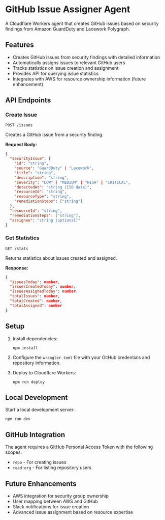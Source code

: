 # GitHub Issue Assigner Agent

A Cloudflare Workers agent that creates GitHub issues based on security findings from Amazon GuardDuty and Lacework Polygraph.

## Features

- Creates GitHub issues from security findings with detailed information
- Automatically assigns issues to relevant GitHub users
- Tracks statistics on issue creation and assignment
- Provides API for querying issue statistics
- Integrates with AWS for resource ownership information (future enhancement)

## API Endpoints

### Create Issue
```
POST /issues
```

Creates a GitHub issue from a security finding.

**Request Body:**
```json
{
  "securityIssue": {
    "id": "string",
    "source": "GuardDuty" | "Lacework",
    "title": "string",
    "description": "string",
    "severity": "LOW" | "MEDIUM" | "HIGH" | "CRITICAL",
    "detectedAt": "string (ISO date)",
    "resourceId": "string",
    "resourceType": "string",
    "remediationSteps": ["string"]
  },
  "resourceId": "string",
  "remediationSteps": ["string"],
  "assignee": "string (optional)"
}
```

### Get Statistics
```
GET /stats
```

Returns statistics about issues created and assigned.

**Response:**
```json
{
  "issuesToday": number,
  "issuesCreatedToday": number,
  "issuesAssignedToday": number,
  "totalIssues": number,
  "totalCreated": number,
  "totalAssigned": number
}
```

## Setup

1. Install dependencies:
   ```
   npm install
   ```

2. Configure the `wrangler.toml` file with your GitHub credentials and repository information.

3. Deploy to Cloudflare Workers:
   ```
   npm run deploy
   ```

## Local Development

Start a local development server:
```
npm run dev
```

## GitHub Integration

The agent requires a GitHub Personal Access Token with the following scopes:
- `repo` - For creating issues
- `read:org` - For listing repository users

## Future Enhancements

- AWS integration for security group ownership
- User mapping between AWS and GitHub
- Slack notifications for issue creation
- Advanced issue assignment based on resource expertise
